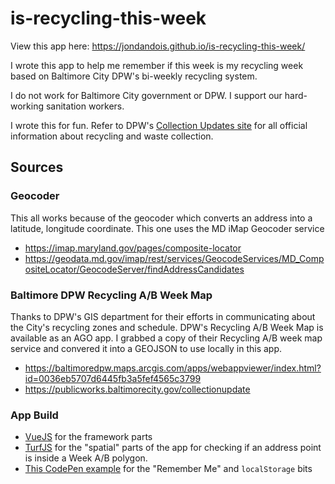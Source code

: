 # is-recycling-this-week
View this app here: https://jondandois.github.io/is-recycling-this-week/

I wrote this app to help me remember if this week is my recycling week based on Baltimore City DPW's bi-weekly recycling system.

I do not work for Baltimore City government or DPW. I support our hard-working sanitation workers.

I wrote this for fun. Refer to DPW's [Collection Updates site](https://publicworks.baltimorecity.gov/collectionupdate
) for all official information about recycling and waste collection.

## Sources

### Geocoder
This all works because of the geocoder which converts an address into a latitude, longitude coordinate. This one uses the MD iMap Geocoder service
- https://imap.maryland.gov/pages/composite-locator
- https://geodata.md.gov/imap/rest/services/GeocodeServices/MD_CompositeLocator/GeocodeServer/findAddressCandidates

### Baltimore DPW Recycling A/B Week Map
Thanks to DPW's GIS department for their efforts in communicating about the City's recycling zones and schedule. DPW's Recycling A/B Week Map is available as an AGO app. I grabbed a copy of their Recycling A/B week map service and convered it into a GEOJSON to use locally in this app. 
- https://baltimoredpw.maps.arcgis.com/apps/webappviewer/index.html?id=0036eb5707d6445fb3a5fef4565c3799
- https://publicworks.baltimorecity.gov/collectionupdate

### App Build
- [VueJS](https://vuejs.org/) for the framework parts  
- [TurfJS](https://turfjs.org/) for the "spatial" parts of the app for checking if an address point is inside a Week A/B polygon.
- [This CodePen example](https://codepen.io/AllThingsSmitty/pen/pOoeyz) for the "Remember Me" and `localStorage` bits
